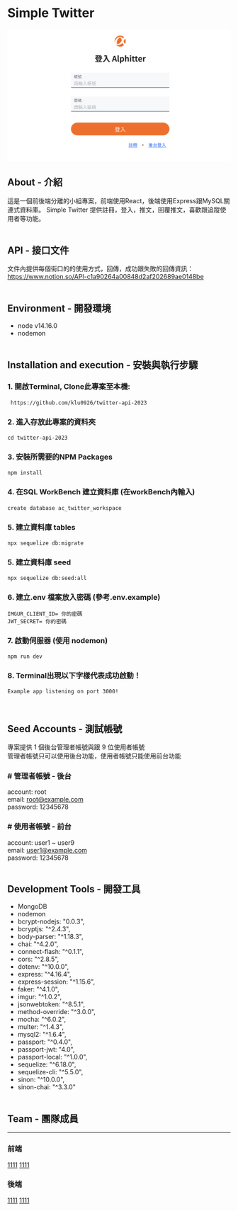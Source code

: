 # Simple Twitter

![screenshot](public/images/placeholder1.png)

## About - 介紹
這是一個前後端分離的小組專案，前端使用React，後端使用Express跟MySQL關連式資料庫。
Simple Twitter 提供註冊，登入，推文，回覆推文，喜歡跟追蹤使用者等功能。
<br><br>

## API - 接口文件
文件內提供每個街口的的使用方式，回傳，成功跟失敗的回傳資訊：<br>
https://www.notion.so/API-c1a90264a00848d2af202689ae0148be 
<br><br>

## Environment - 開發環境
* node v14.16.0
* nodemon
<br><br>
## Installation and execution - 安裝與執行步驟

### 1. 開啟Terminal, Clone此專案至本機:
```
 https://github.com/klu0926/twitter-api-2023
```
### 2. 進入存放此專案的資料夾
```
cd twitter-api-2023

```
### 3. 安裝所需要的NPM Packages
```
npm install

```

### 4. 在SQL WorkBench 建立資料庫 (在workBench內輸入) 
```
create database ac_twitter_workspace
```
### 5. 建立資料庫 tables
```
npx sequelize db:migrate
```

### 5. 建立資料庫 seed
```
npx sequelize db:seed:all
```

### 6. 建立.env 檔案放入密碼 (參考.env.example)
```
IMGUR_CLIENT_ID= 你的密碼
JWT_SECRET= 你的密碼
```
### 7. 啟動伺服器 (使用 nodemon)
```
npm run dev
```

### 8. Terminal出現以下字樣代表成功啟動！
```
Example app listening on port 3000!
``` 
<br>

## Seed Accounts - 測試帳號
專案提供 1 個後台管理者帳號與跟 9 位使用者帳號<br>
管理者帳號只可以使用後台功能，使用者帳號只能使用前台功能
### # 管理者帳號 - 後台
account: root <br>
email: root@example.com <br>
password: 12345678 <br>
### # 使用者帳號 - 前台
account: user1 ~ user9 <br>
email: user1@example.com <br>
password: 12345678 <br>
<br>
## Development Tools - 開發工具
* MongoDB
* nodemon
* bcrypt-nodejs: "0.0.3",
* bcryptjs: "^2.4.3",
* body-parser: "^1.18.3",
* chai: "^4.2.0",
* connect-flash: "^0.1.1",
* cors: "^2.8.5",
* dotenv: "^10.0.0",
* express: "^4.16.4",
* express-session: "^1.15.6",
* faker: "^4.1.0",
* imgur: "^1.0.2",
* jsonwebtoken: "^8.5.1",
* method-override: "^3.0.0",
* mocha: "^6.0.2",
* multer: "^1.4.3",
* mysql2: "^1.6.4",
* passport: "^0.4.0",
* passport-jwt: "4.0",
* passport-local: "^1.0.0",
* sequelize: "^6.18.0",
* sequelize-cli: "^5.5.0",
* sinon: "^10.0.0",
* sinon-chai: "^3.3.0"
<br><br>

## Team - 團隊成員
--- 
### 前端
[1111](https://github.com/11111)
[1111](https://github.com/11111)
### 後端
[1111](https://github.com/11111)
[1111](https://github.com/11111)


